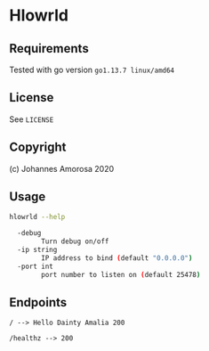 # Hlowrld

## Requirements

Tested with go version `go1.13.7 linux/amd64`

## License

See `LICENSE`

## Copyright

(c) Johannes Amorosa 2020

## Usage

``` bash
hlowrld --help

  -debug
        Turn debug on/off
  -ip string
        IP address to bind (default "0.0.0.0")
  -port int
        port number to listen on (default 25478)
```

## Endpoints

`/ --> Hello Dainty Amalia 200`

`/healthz --> 200`
